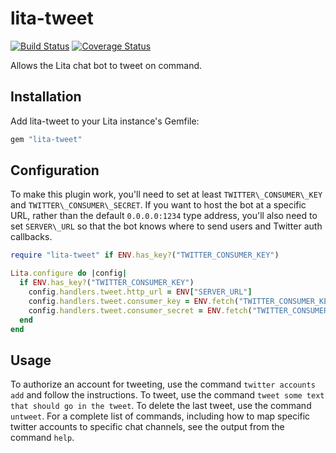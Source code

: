 # lita-tweet

[![Build Status](https://travis-ci.org/indirect/lita-tweet.png?branch=master)](https://travis-ci.org/indirect/lita-tweet)
[![Coverage Status](https://coveralls.io/repos/indirect/lita-tweet/badge.png)](https://coveralls.io/r/indirect/lita-tweet)

Allows the Lita chat bot to tweet on command.


## Installation

Add lita-tweet to your Lita instance's Gemfile:

```ruby
gem "lita-tweet"
```

## Configuration

To make this plugin work, you'll need to set at least `TWITTER\_CONSUMER\_KEY` and `TWITTER\_CONSUMER\_SECRET`. If you want to host the bot at a specific URL, rather than the default `0.0.0.0:1234` type address, you'll also need to set `SERVER\_URL` so that the bot knows where to send users and Twitter auth callbacks.

```ruby
require "lita-tweet" if ENV.has_key?("TWITTER_CONSUMER_KEY")

Lita.configure do |config|
  if ENV.has_key?("TWITTER_CONSUMER_KEY")
    config.handlers.tweet.http_url = ENV["SERVER_URL"]
    config.handlers.tweet.consumer_key = ENV.fetch("TWITTER_CONSUMER_KEY")
    config.handlers.tweet.consumer_secret = ENV.fetch("TWITTER_CONSUMER_SECRET")
  end
end
```

## Usage

To authorize an account for tweeting, use the command `twitter accounts add` and follow the instructions. To tweet, use the command `tweet some text that should go in the tweet`. To delete the last tweet, use the command `untweet`. For a complete list of commands, including how to map specific twitter accounts to specific chat channels, see the output from the command `help`.
